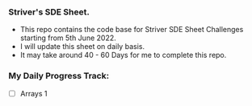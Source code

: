 ### Striver's SDE Sheet.
* This repo contains the code base for Striver SDE Sheet Challenges starting from 5th June 2022.
* I will update this sheet on daily basis.
* It may take around 40 - 60 Days for me to complete this repo.

### My Daily Progress Track:

- [ ] Arrays 1
